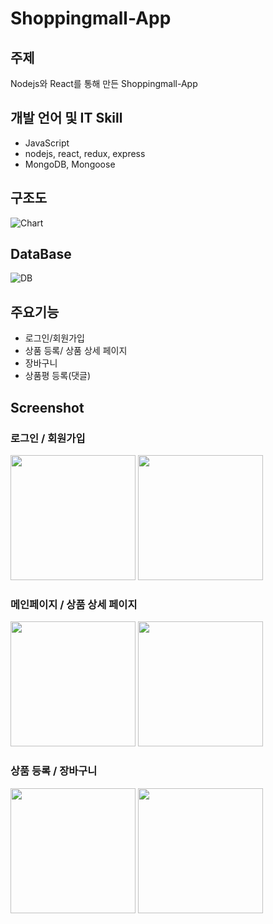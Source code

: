 # Shoppingmall-App

## 주제
Nodejs와 React를 통해 만든 Shoppingmall-App

## 개발 언어 및 IT Skill
- JavaScript
- nodejs, react, redux, express
- MongoDB, Mongoose

## 구조도
![Chart](https://user-images.githubusercontent.com/39545165/87869191-baa95580-c9d8-11ea-8ca6-b05fcd18ddb2.jpg)

## DataBase
![DB](https://user-images.githubusercontent.com/39545165/87869192-baa95580-c9d8-11ea-804a-a96a90ffc59d.jpg)

## 주요기능
- 로그인/회원가입
- 상품 등록/ 상품 상세 페이지
- 장바구니
- 상품평 등록(댓글)

## Screenshot

### 로그인 / 회원가입
<div>
  <img width="200" src="https://user-images.githubusercontent.com/39545165/87869194-bbda8280-c9d8-11ea-9631-02c9802fa7bd.png">
  
  <img width="200" src="https://user-images.githubusercontent.com/39545165/87869197-bd0baf80-c9d8-11ea-8300-5372b0f0037b.png">
</div>

### 메인페이지 / 상품 상세 페이지
<div>
  <img width="200" src="https://user-images.githubusercontent.com/39545165/87869193-bb41ec00-c9d8-11ea-902d-1b2ed90918e6.png">
  
  <img width="200" src="https://user-images.githubusercontent.com/39545165/87869196-bc731900-c9d8-11ea-9933-b6881f6575ce.png">
</div>

### 상품 등록 / 장바구니
<div>
  <img width="200" src="https://user-images.githubusercontent.com/39545165/87869198-bd0baf80-c9d8-11ea-8379-2cda8bdc4497.png">
  
  <img width="200" src="https://user-images.githubusercontent.com/39545165/87869190-b9782880-c9d8-11ea-8346-a2477a1774cc.png">
</div>
